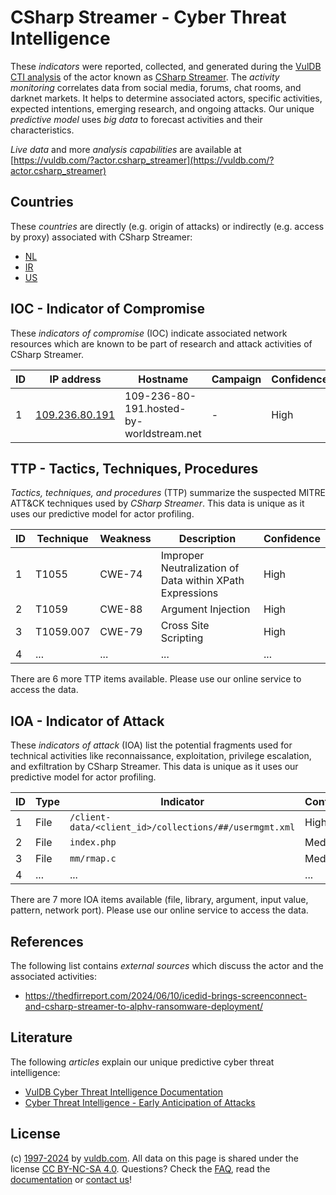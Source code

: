 # CSharp Streamer - Cyber Threat Intelligence

These _indicators_ were reported, collected, and generated during the [VulDB CTI analysis](https://vuldb.com/?kb.cti) of the actor known as [CSharp Streamer](https://vuldb.com/?actor.csharp_streamer). The _activity monitoring_ correlates data from social media, forums, chat rooms, and darknet markets. It helps to determine associated actors, specific activities, expected intentions, emerging research, and ongoing attacks. Our unique _predictive model_ uses _big data_ to forecast activities and their characteristics.

_Live data_ and more _analysis capabilities_ are available at [https://vuldb.com/?actor.csharp_streamer](https://vuldb.com/?actor.csharp_streamer)

## Countries

These _countries_ are directly (e.g. origin of attacks) or indirectly (e.g. access by proxy) associated with CSharp Streamer:

* [NL](https://vuldb.com/?country.nl)
* [IR](https://vuldb.com/?country.ir)
* [US](https://vuldb.com/?country.us)

## IOC - Indicator of Compromise

These _indicators of compromise_ (IOC) indicate associated network resources which are known to be part of research and attack activities of CSharp Streamer.

ID | IP address | Hostname | Campaign | Confidence
-- | ---------- | -------- | -------- | ----------
1 | [109.236.80.191](https://vuldb.com/?ip.109.236.80.191) | 109-236-80-191.hosted-by-worldstream.net | - | High

## TTP - Tactics, Techniques, Procedures

_Tactics, techniques, and procedures_ (TTP) summarize the suspected MITRE ATT&CK techniques used by _CSharp Streamer_. This data is unique as it uses our predictive model for actor profiling.

ID | Technique | Weakness | Description | Confidence
-- | --------- | -------- | ----------- | ----------
1 | T1055 | CWE-74 | Improper Neutralization of Data within XPath Expressions | High
2 | T1059 | CWE-88 | Argument Injection | High
3 | T1059.007 | CWE-79 | Cross Site Scripting | High
4 | ... | ... | ... | ...

There are 6 more TTP items available. Please use our online service to access the data.

## IOA - Indicator of Attack

These _indicators of attack_ (IOA) list the potential fragments used for technical activities like reconnaissance, exploitation, privilege escalation, and exfiltration by CSharp Streamer. This data is unique as it uses our predictive model for actor profiling.

ID | Type | Indicator | Confidence
-- | ---- | --------- | ----------
1 | File | `/client-data/<client_id>/collections/##/usermgmt.xml` | High
2 | File | `index.php` | Medium
3 | File | `mm/rmap.c` | Medium
4 | ... | ... | ...

There are 7 more IOA items available (file, library, argument, input value, pattern, network port). Please use our online service to access the data.

## References

The following list contains _external sources_ which discuss the actor and the associated activities:

* https://thedfirreport.com/2024/06/10/icedid-brings-screenconnect-and-csharp-streamer-to-alphv-ransomware-deployment/

## Literature

The following _articles_ explain our unique predictive cyber threat intelligence:

* [VulDB Cyber Threat Intelligence Documentation](https://vuldb.com/?kb.cti)
* [Cyber Threat Intelligence - Early Anticipation of Attacks](https://www.scip.ch/en/?labs.20201022)

## License

(c) [1997-2024](https://vuldb.com/?kb.changelog) by [vuldb.com](https://vuldb.com/?kb.about). All data on this page is shared under the license [CC BY-NC-SA 4.0](https://creativecommons.org/licenses/by-nc-sa/4.0/). Questions? Check the [FAQ](https://vuldb.com/?kb.faq), read the [documentation](https://vuldb.com/?kb) or [contact us](https://vuldb.com/?contact)!
